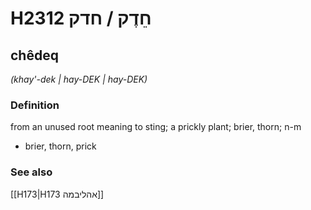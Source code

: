 # H2312 חֵדֶק / חדק

## chêdeq

_(khay'-dek | hay-DEK | hay-DEK)_

### Definition

from an unused root meaning to sting; a prickly plant; brier, thorn; n-m

- brier, thorn, prick

### See also

[[H173|H173 אהליבמה]]
